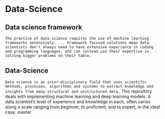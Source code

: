 # Data-Science

## Data science framework

`The practice of data science requires the use of machine learning frameworks extensively. ... Framework focused solutions mean data scientists don't always need to have extensive experience in coding and programming languages, and can instead use their expertise in solving bigger problems on their table.`
## Data-Science

`Data science is an inter-disciplinary field that uses scientific methods, processes, algorithms and systems to extract knowledge and insights from many structural and unstructured data.`
This repository deals with implementing machine learning and deep learning models.
A data scientist’s level of experience and knowledge in each, often varies along a scale ranging from beginner, to proficient, and to expert, in the ideal case. master
